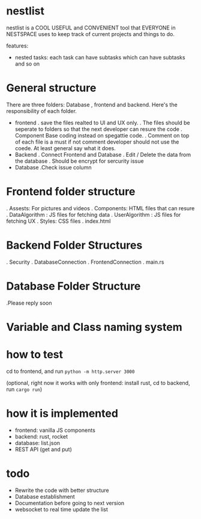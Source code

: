 # nestlist

nestlist is a COOL USEFUL and CONVENIENT tool that EVERYONE in NESTSPACE uses to keep track of current projects and things to do.

features:
- nested tasks: each task can have subtasks which can have subtasks and so on

# General structure
There are three folders: Database , frontend and backend. Here's the responsibility of each folder. 

- frontend
  . save the files realted to UI and UX only. 
  . The files should be seperate to folders so that the next developer can resure the code
  . Component Base coding instead on spegattie code.
  . Comment on top of each file is a must if not comment developer should not use the coede. At least general say what it does.
- Backend
  . Connect Frontend and Database
  . Edit / Delete the data from the database
  . Should be encrypt for sercurity issue
- Database
  .Check issue column

# Frontend folder structure
  . Assests: For pictures and videos
  . Components: HTML files that can resure
  . DataAlgorithm : JS files for fetching data
  . UserAlgorithm : JS files for fetching UX
  . Styles: CSS files
  . index.html 

# Backend Folder Structures
  . Security 
  . DatabaseConnection
  . FrontendConnection
  . main.rs 

# Database Folder Structure
  .Please reply soon
  
# Variable and Class naming system
  


# how to test

cd to frontend, and run `python -m http.server 3000`

(optional, right now it works with only frontend: install rust, cd to backend, run `cargo run`)

# how it is implemented

- frontend: vanilla JS components
- backend: rust, rocket
- database: list.json
- REST API (get and put)

# todo
- Rewrite the code with better structure
- Database establishment
- Documentation before going to next version
- websocket to real time update the list
